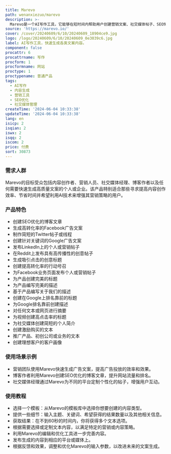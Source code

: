 ```yaml
---
title: Marevo
path: wenanxiezuo/marevo
description: >-
  Marevo是一个AI写作工具，它能够在短时间内帮助用户创建营销文案、社交媒体帖子、SEO博客、标题等。通过使用AI技术，Marevo能够显著提高内容创作的效率，节省用户的时间，并提高生产力。产品提供多种模板和选项，以适应不同的内容创建需求，从简短的推文到详细的产品描述，Marevo都能提供帮助。此外，Marevo还提供了文本摘要、视频标题生成、个人简介创建等功能，以满足更广泛的内容创作需求。
source: 'https://marevo.io/'
cover: /cover/20240609/6/10/20240609_18904ce9.jpg
logo: /logo/20240609/6/10/20240609_0e3039c6.jpg
label: AI写作工具，快速生成各类文案内容。
component: false
procattr: 6
procattrname: 写作
procform: 1
procformname: 网站
proctype: 1
proctypename: 普通产品
tags:
  - AI写作
  - 内容生成
  - 营销工具
  - SEO优化
  - 社交媒体管理
createTime: '2024-06-04 10:33:38'
updateTime: '2024-06-04 10:33:38'
lang: en
isicp: 2
isqian: 2
iswx: 2
isqq: 2
iscom: 2
price: 付费
sort: 30873
---
```




### 需求人群
Marevo的目标受众包括内容创作者、营销人员、社交媒体经理、博客作者以及任何需要快速生成高质量文案的个人或企业。该产品特别适合那些寻求提高内容创作效率、节省时间并希望利用AI技术来增强其营销策略的用户。

### 产品特色
* 创建SEO优化的博客文章
* 生成高转化率的Facebook广告文案
* 制作简短的Twitter帖子或线程
* 创建针对关键词的Google广告文案
* 发布LinkedIn上的个人或营销帖子
* 在Reddit上发布具有高传播性的创意帖子
* 生成吸引点击的创意标题
* 创建提高转化率的行动号召
* 为Facebook业务页面发布个人或营销帖子
* 为产品创建完美的标题
* 为产品编写完美的描述
* 基于产品编写关于我们的描述
* 创建在Google上排名靠前的标题
* 为Google排名靠前创建描述
* 对任何文本或网页进行摘要
* 为视频创建高点击率的标题
* 为社交媒体创建简短的个人简介
* 创建激励购买的文本
* 推广产品、初创公司或业务的文本
* 创建理想客户的客户画像

### 使用场景示例
* 营销团队使用Marevo快速生成广告文案，提高广告投放的效率和效果。
* 博客作者利用Marevo创建SEO优化的博客文章，提升网站流量和排名。
* 社交媒体经理通过Marevo为不同的平台定制个性化的帖子，增强用户互动。

### 使用教程
* 选择一个模板：从Marevo的模板库中选择你想要创建的内容类型。
* 提供一些细节：输入主题、关键词、希望获得的结果数量以及其他相关信息。
* 获取结果：在不到60秒的时间内，你将获得多个文本选项。
* 根据需要选择或定制文本内容，以满足特定的营销或内容策略。
* 利用Marevo的编辑和优化工具进一步完善内容。
* 发布生成的内容到相应的平台或媒体上。
* 根据反馈和效果，调整和优化Marevo的输入参数，以改进未来的文案生成。

  
